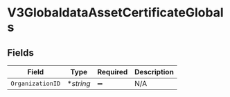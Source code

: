 # V3GlobaldataAssetCertificateGlobals


## Fields

| Field              | Type               | Required           | Description        |
| ------------------ | ------------------ | ------------------ | ------------------ |
| `OrganizationID`   | **string*          | :heavy_minus_sign: | N/A                |